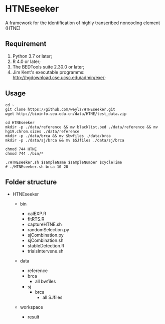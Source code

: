 # HTNEseeker
 A framework for the identification of highly transcribed noncoding element (HTNE)

Requirement
--------------------
1. Python 3.7 or later; 
2. R 4.0 or later;
3. The BEDTools suite 2.30.0 or later;
4. Jim Kent's executable programms: http://hgdownload.cse.ucsc.edu/admin/exe/;


Usage
--------------------
```shell
cd ~
git clone https://github.com/weylz/HTNEseeker.git
wget http://bioinfo.seu.edu.cn/data/HTNE/test_data.zip

cd HTNEseeker
mkdir -p ./data/reference && mv blacklist.bed ./data/reference && mv hg19.chrom.sizes ./data/reference
mkdir -p ./data/brca && mv $bwfiles ./data/brca
mkdir -p ./data/sj/brca && mv $SJfiles ./data/sj/brca

chmod 744 HTNE
chmod 744 ./bin/*

./HTNEseeker.sh $sampleName $sampleNumber $cycleTime
# ./HTNEseeker.sh brca 10 20
```

Folder structure
--------------------
- HTNEseeker
  - bin
    - calEXP.R
    - fitRTS.R
    - captureHTNE.sh
    - randomSelection.py
    - sjCombination.py
    - sjCombination.sh
    - stableDetection.R
    - trialsIntervene.sh
  - data
    - reference
    - brca
      - all bwfiles
    - sj
      - brca
        - all SJfiles
    
  - workspace
    - result